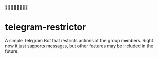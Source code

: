 
# telegram-restrictor
A simple Telegram Bot that restricts actions of the group members. Right now it just supports messages, but other features may be included in the future.